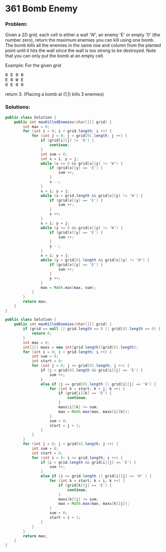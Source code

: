 # 361 Bomb Enemy

### Problem:


Given a 2D grid, each cell is either a wall 'W', an enemy 'E' or empty '0' (the number zero), return the maximum enemies you can kill using one bomb.
The bomb kills all the enemies in the same row and column from the planted point until it hits the wall since the wall is too strong to be destroyed.
Note that you can only put the bomb at an empty cell.

Example:
For the given grid
<pre>
0 E 0 0
E 0 W E
0 E 0 0
</pre>


return 3. (Placing a bomb at (1,1) kills 3 enemies)


### Solutions:

```java
public class Solution {
    public int maxKilledEnemies(char[][] grid) {
        int max = 0;
        for (int i = 0; i < grid.length; i ++) {
            for (int j = 0; j < grid[0].length; j ++) {
                if (grid[i][j] != '0') {
                    continue;
                }
                int sum = 0;
                int x = i, y = j;
                while (x >= 0 && grid[x][y] != 'W') {
                    if (grid[x][y] == 'E') {
                        sum ++;
                    }
                    x --;
                }
                x = i; y = j;
                while (x < grid.length && grid[x][y] != 'W') {
                    if (grid[x][y] == 'E') {
                        sum ++;
                    }
                    x ++;
                }
                x = i; y = j;
                while (y >= 0 && grid[x][y] != 'W') {
                    if (grid[x][y] == 'E') {
                        sum ++;
                    }
                    y --;
                }
                x = i; y = j;
                while (y < grid[0].length && grid[x][y] != 'W') {
                    if (grid[x][y] == 'E') {
                        sum ++;
                    }
                    y ++;
                }
                max = Math.max(max, sum);
            }
        }
        return max;
    }
}
```

```java
public class Solution {
    public int maxKilledEnemies(char[][] grid) {
        if (grid == null || grid.length == 0 || grid[0].length == 0) {
            return 0;
        }
        int max = 0;
        int[][] maxs = new int[grid.length][grid[0].length];
        for (int i = 0; i < grid.length; i ++) {
            int sum = 0;
            int start = 0;
            for (int j = 0; j <= grid[0].length; j ++) {
                if (j < grid[0].length && grid[i][j] == 'E') {
                    sum ++;
                }
                else if (j == grid[0].length || grid[i][j] == 'W') {
                    for (int k = start; k < j; k ++) {
                        if (grid[i][k] == 'E') {
                            continue;
                        }
                        maxs[i][k] += sum;
                        max = Math.max(max, maxs[i][k]);
                    }
                    sum = 0;
                    start = j + 1;
                }
            }
        }
        for (int j = 0; j < grid[0].length; j ++) {
            int sum = 0;
            int start = 0;
            for (int i = 0; i <= grid.length; i ++) {
                if (i < grid.length && grid[i][j] == 'E') {
                    sum ++;
                }
                else if (i == grid.length || grid[i][j] == 'W' ) {
                    for (int k = start; k < i; k ++) {
                        if (grid[k][j] == 'E') {
                            continue;
                        }
                        maxs[k][j] += sum;
                        max = Math.max(max, maxs[k][j]);
                    }
                    sum = 0;
                    start = i + 1;
                }
            }
        }
        return max;
    }
}
```